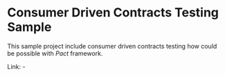 Consumer Driven Contracts Testing Sample
===

This sample project include consumer driven contracts testing how could be possible with _Pact_ framework.

Link: -